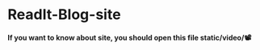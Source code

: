 # ReadIt-Blog-site

<h4>If you want to know about site, you should open this file static/video/📽</h4>